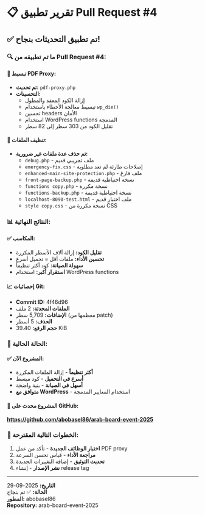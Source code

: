 # 📋 تقرير تطبيق Pull Request #4

## ✅ تم تطبيق التحديثات بنجاح!

### 🔍 ما تم تطبيقه من Pull Request #4:

#### 📄 تبسيط PDF Proxy:
- **تم تحديث:** `pdf-proxy.php`
- **التحسينات:**
  - إزالة الكود المعقد والمطول
  - تبسيط معالجة الأخطاء باستخدام `wp_die()`
  - تحسين headers الأمان
  - استخدام WordPress functions المدمجة
  - تقليل الكود من 303 سطر إلى 82 سطر

#### 🧹 تنظيف الملفات:
- **تم حذف عدة ملفات غير ضرورية:**
  - `debug.php` - ملف تجريبي قديم
  - `emergency-fix.css` - إصلاحات طارئة لم تعد مطلوبة
  - `enhanced-main-site-protection.php` - ملف فارغ
  - `front-page-backup.php` - نسخة احتياطية قديمة
  - `functions copy.php` - نسخة مكررة
  - `functions-backup.php` - نسخة احتياطية قديمة
  - `localhost-8090-test.html` - ملف اختبار قديم
  - `style copy.css` - نسخة مكررة من CSS

### 📊 النتائج النهائية:

#### ✅ المكاسب:
- **تقليل الكود:** إزالة آلاف الأسطر المكررة
- **تحسين الأداء:** ملفات أقل = تحميل أسرع
- **سهولة الصيانة:** كود أكثر تنظيماً
- **استقرار أكبر:** استخدام WordPress functions

#### 📈 إحصائيات Git:
- **Commit ID:** 4f46d96
- **الملفات المحدثة:** 2 ملف
- **الإضافات:** 5,709 سطر (معظمها من patch)
- **الحذف:** 5 أسطر
- **حجم الرفع:** 39.40 KiB

### 🚀 الحالة الحالية:

#### ✅ المشروع الآن:
- **أكثر تنظيماً** - إزالة الملفات المكررة
- **أسرع في التحميل** - كود مبسط
- **أسهل في الصيانة** - بنية واضحة
- **متوافق مع WordPress** - استخدام المعايير المدمجة

#### 🔗 المشروع محدث على GitHub:
**https://github.com/abobasel86/arab-board-event-2025**

### 🎯 الخطوات التالية المقترحة:

1. **اختبار الوظائف الجديدة** - تأكد من عمل PDF proxy
2. **مراجعة الأداء** - قياس تحسن السرعة
3. **تحديث التوثيق** - إضافة التغييرات الجديدة
4. **نشر الإصدار** - إنشاء release tag

---

**التاريخ:** 2025-09-29  
**الحالة:** ✅ تم بنجاح  
**المطور:** abobasel86  
**Repository:** arab-board-event-2025